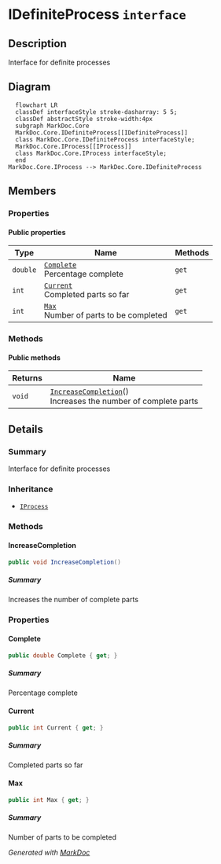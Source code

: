 # IDefiniteProcess `interface`

## Description
Interface for definite processes

## Diagram
```mermaid
  flowchart LR
  classDef interfaceStyle stroke-dasharray: 5 5;
  classDef abstractStyle stroke-width:4px
  subgraph MarkDoc.Core
  MarkDoc.Core.IDefiniteProcess[[IDefiniteProcess]]
  class MarkDoc.Core.IDefiniteProcess interfaceStyle;
  MarkDoc.Core.IProcess[[IProcess]]
  class MarkDoc.Core.IProcess interfaceStyle;
  end
MarkDoc.Core.IProcess --> MarkDoc.Core.IDefiniteProcess
```

## Members
### Properties
#### Public  properties
| Type | Name | Methods |
| --- | --- | --- |
| `double` | [`Complete`](#complete)<br>Percentage complete | `get` |
| `int` | [`Current`](#current)<br>Completed parts so far | `get` |
| `int` | [`Max`](#max)<br>Number of parts to be completed | `get` |

### Methods
#### Public  methods
| Returns | Name |
| --- | --- |
| `void` | [`IncreaseCompletion`](#increasecompletion)()<br>Increases the number of complete parts |

## Details
### Summary
Interface for definite processes

### Inheritance
 - [
`IProcess`
](./IProcess.md)

### Methods
#### IncreaseCompletion
```csharp
public void IncreaseCompletion()
```
##### Summary
Increases the number of complete parts

### Properties
#### Complete
```csharp
public double Complete { get; }
```
##### Summary
Percentage complete

#### Current
```csharp
public int Current { get; }
```
##### Summary
Completed parts so far

#### Max
```csharp
public int Max { get; }
```
##### Summary
Number of parts to be completed

*Generated with* [*MarkDoc*](https://github.com/hailstorm75/MarkDoc.Core)
